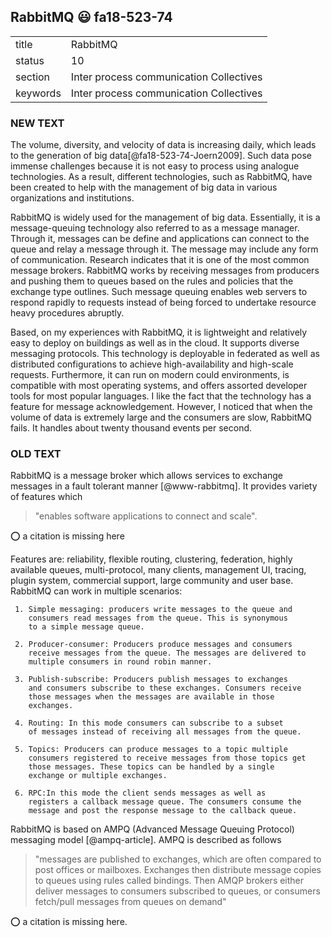 ## RabbitMQ   :smiley: fa18-523-74


|          |                                         |
| -------- | --------------------------------------- |
| title    | RabbitMQ                                | 
| status   | 10                                      |
| section  | Inter process communication Collectives |
| keywords | Inter process communication Collectives |



### NEW TEXT

The volume, diversity, and velocity of data is increasing daily, which leads to the generation of big data[@fa18-523-74-Joern2009]. Such data pose immense challenges because it is not easy to process using analogue technologies. As a result, different technologies, such as RabbitMQ, have been created to help with the management of big data in various organizations and institutions. 

RabbitMQ is widely used for the management of big data. Essentially, it is a message-queuing technology also referred to as a message manager. Through it, messages can be define and applications can connect to the queue and relay a message through it. The message may include any form of communication. Research indicates that it is one of the most common message brokers. RabbitMQ works by receiving messages from producers and pushing them to queues based on the rules and policies that the exchange type outlines. Such message queuing enables web servers to respond rapidly to requests instead of being forced to undertake resource heavy procedures abruptly.   

Based, on my experiences with RabbitMQ, it is lightweight and relatively easy to deploy on buildings as well as in the cloud. It supports diverse messaging protocols. This technology is deployable in federated as well as distributed configurations to achieve high-availability and high-scale requests. Furthermore, it can run on modern could environments, is compatible with most operating systems, and offers assorted developer tools for most popular languages. I like the fact that the technology has a feature for message acknowledgement. However, I noticed that when the volume of data is extremely large and the consumers are slow, RabbitMQ fails. It handles about twenty thousand events per second.




### OLD TEXT
RabbitMQ is a message broker which allows services to exchange
messages in a fault tolerant manner [@www-rabbitmq].  It provides
variety of features which

> "enables software applications to connect and scale".

:o: a citation is missing here

Features are: reliability, flexible routing, clustering,
federation, highly available queues, multi-protocol, many clients,
management UI, tracing, plugin system, commercial support, large
community and user base. RabbitMQ can work in multiple scenarios:

     1. Simple messaging: producers write messages to the queue and
        consumers read messages from the queue. This is synonymous
        to a simple message queue.

     2. Producer-consumer: Producers produce messages and consumers
        receive messages from the queue. The messages are delivered to
        multiple consumers in round robin manner.

     3. Publish-subscribe: Producers publish messages to exchanges
        and consumers subscribe to these exchanges. Consumers receive
        those messages when the messages are available in those
        exchanges.

     4. Routing: In this mode consumers can subscribe to a subset
        of messages instead of receiving all messages from the queue.

     5. Topics: Producers can produce messages to a topic multiple
        consumers registered to receive messages from those topics get
        those messages. These topics can be handled by a single
        exchange or multiple exchanges.

     6. RPC:In this mode the client sends messages as well as
        registers a callback message queue. The consumers consume the
        message and post the response message to the callback queue.

RabbitMQ is based on AMPQ (Advanced Message Queuing Protocol)
messaging model [@ampq-article].  AMPQ is described as follows

> "messages are published to exchanges, which are often compared to
> post offices or mailboxes. Exchanges then distribute message copies
> to queues using rules called bindings. Then AMQP brokers either
> deliver messages to consumers subscribed to queues, or consumers
> fetch/pull messages from queues on demand"

:o: a citation is missing here.



